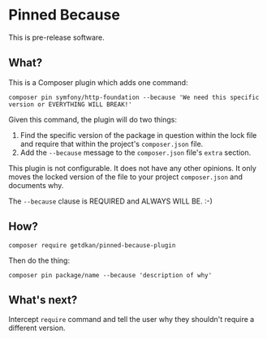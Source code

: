 # Pinned Because

This is pre-release software.

## What?

This is a Composer plugin which adds one command:

    composer pin symfony/http-foundation --because 'We need this specific version or EVERYTHING WILL BREAK!'

Given this command, the plugin will do two things:

1. Find the specific version of the package in question within the lock file
   and require that within the project's `composer.json` file.
2. Add the `--because` message to the `composer.json` file's `extra` section.

This plugin is not configurable. It does not have any other opinions. It only
moves the locked version of the file to your project `composer.json` and
documents why.

The `--because` clause is REQUIRED and ALWAYS WILL BE. :-)

## How?

    composer require getdkan/pinned-because-plugin

Then do the thing:

    composer pin package/name --because 'description of why'

## What's next?

Intercept `require` command and tell the user why they shouldn't require a different version.
